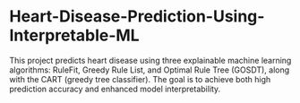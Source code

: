 # Heart-Disease-Prediction-Using-Interpretable-ML
This project predicts heart disease using three explainable machine learning algorithms: RuleFit, Greedy Rule List, and Optimal Rule Tree (GOSDT), along with the CART (greedy tree classifier). The goal is to achieve both high prediction accuracy and enhanced model interpretability.
